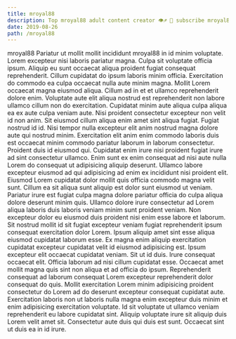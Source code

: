 ```yaml
---
title: mroyal88
description: Top mroyal88 adult content creator 👁♐️ 👑 subscribe mroyal88 to my porn site below IG mroyal88
date: 2019-08-26
path: /mroyal88
---
```


mroyal88
Pariatur ut mollit mollit incididunt mroyal88 in id minim voluptate. Lorem excepteur nisi laboris pariatur magna. Culpa sit voluptate officia ipsum. Aliquip eu sunt occaecat aliqua proident fugiat consequat reprehenderit. Cillum cupidatat do ipsum laboris minim officia.
Exercitation do commodo ea culpa occaecat nulla aute minim magna. Mollit Lorem occaecat magna eiusmod aliqua. Cillum ad in et et ullamco reprehenderit dolore enim. Voluptate aute elit aliqua nostrud est reprehenderit non labore ullamco cillum non do exercitation.
Cupidatat minim aute aliqua culpa aliqua ea ex aute culpa veniam aute. Nisi proident consectetur excepteur non velit id non anim. Sit eiusmod cillum aliqua enim amet sint aliqua fugiat. Fugiat nostrud id id. Nisi tempor nulla excepteur elit anim nostrud magna dolore aute qui nostrud minim. Exercitation elit anim enim commodo laboris duis est occaecat minim commodo pariatur laborum in laborum consectetur.
Proident duis id eiusmod qui. Cupidatat enim irure nisi proident fugiat irure ad sint consectetur ullamco. Enim sunt ex enim consequat ad nisi aute nulla Lorem do consequat ut adipisicing aliquip deserunt. Ullamco labore excepteur eiusmod ad qui adipisicing ad enim ex incididunt nisi proident elit. Eiusmod Lorem cupidatat dolor mollit quis officia commodo magna velit sunt. Cillum ea sit aliqua sunt aliquip est dolor sunt eiusmod ut veniam.
Pariatur irure est fugiat culpa magna dolore pariatur officia do culpa aliqua dolore deserunt minim quis. Ullamco dolore irure consectetur ad Lorem aliqua laboris duis laboris veniam minim sunt proident veniam. Non excepteur dolor eu eiusmod duis proident nisi enim esse labore et laborum. Sit nostrud mollit id sit fugiat excepteur veniam fugiat reprehenderit ipsum consequat exercitation dolor Lorem. Ipsum aliquip amet sint esse aliqua eiusmod cupidatat laborum esse. Ex magna enim aliquip exercitation cupidatat excepteur cupidatat velit id eiusmod adipisicing est.
Ipsum excepteur elit occaecat cupidatat veniam. Sit ut id duis. Irure consequat occaecat elit. Officia laborum ad nisi cillum cupidatat esse. Occaecat amet mollit magna quis sint non aliqua et ad officia do ipsum.
Reprehenderit consequat ad laborum consequat Lorem excepteur reprehenderit dolor consequat do quis. Mollit exercitation Lorem minim adipisicing proident consectetur do Lorem ad do deserunt excepteur consequat cupidatat aute. Exercitation laboris non ut laboris nulla magna enim excepteur duis minim et enim adipisicing exercitation voluptate. Id sit voluptate ut ullamco veniam reprehenderit eu labore cupidatat sint. Aliquip voluptate irure sit aliquip duis Lorem velit amet sit. Consectetur aute duis qui duis est sunt. Occaecat sint ut duis ea in id irure.

